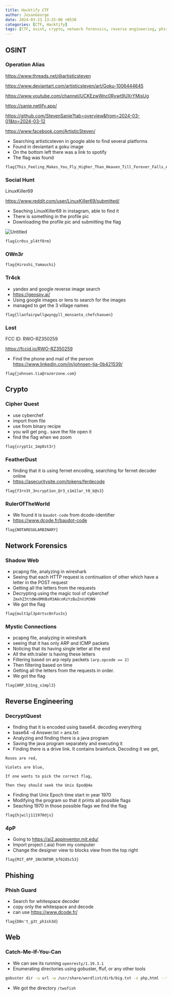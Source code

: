 ```yaml
---
title: Hacktify CTF
author: JosanGeorge
date: 2024-03-23 13:25:00 +0530
categories: [CTF, Hacktify]
tags: [CTF, osint, crypto, network forensics, reverse engineering, phishing, web, ]
---
```




## OSINT

### Operation Alias

https://www.threads.net/@artisticsteven

https://www.deviantart.com/artisticsteven/art/Goku-1006444645

https://www.youtube.com/channel/UCKEzwWnc0Rywt9UXrYMjsUg

https://sanie.netlify.app/

https://github.com/StevenSanie?tab=overview&from=2024-03-01&to=2024-03-12

https://www.facebook.com/ArtisticSteven/

- Searching artisticsteven in google able to find several platforms
- Found in deviantart a goku image
- On the bottom left there was a link to spotify
- The flag was found
```flag
flag{This_Feeling_Makes_You_Fly_Higher_Than_Heaven_Till_Forever_Falls_Apart}
```

### Social Hunt

LinuxKiller69

https://www.reddit.com/user/LinuxKiller69/submitted/

- Seaching LinuxKiller69 in instagram, able to find it
- There is something in the profile pic
- Downloading the profile pic and submitting the flag

![Untitled](/common/posts/2024-03-23-Hacktify-ctf/image-1.png)

```flag
flag{cr0ss_pl4tf0rm}
```

### OWn3r
```flag
flag{Hiroshi_Yamauchi}
```

### Tr4ck
- yandex and google reverse image search
- https://geospy.ai/
- Using google images or lens to search for the images
- managed to get the 3 village names
```flag
flag{llanfairpwllgwyngyll_monsanto_chefchaouen}
```

### Lost
FCC ID: RWO-RZ350259

https://fccid.io/RWO-RZ350259

- Find the phone and mail of the person
https://www.linkedin.com/in/johnsen-tia-0b421539/

```flag
flag{johnsen.tia@razerzone.com}
```

## Crypto

### Cipher Quest
- use cyberchef
- import from file
- use from binary recipe
- you will get png.. save the file open it
- find the flag when we zoom
```flag
flag{crypt1c_1mp0st3r}
```

### FeatherDust
- finding that it is using fernet encoding, searching for fernet decoder online
- https://asecuritysite.com/tokens/ferdecode
```flag
flag{f3rn3t_3ncrypt1on_@r3_s1m1lar_t0_b@s3}
```

### RulerOfTheWorld
- We found it is `baudot-code` from dcode-identifier
- https://www.dcode.fr/baudot-code
```flag
flag{NOTAREGULARBINARY}
```

## Network Forensics
### Shadow Web
- pcapng file, analyzing in wireshark
- Seeing that each HTTP request is continuation of other which have a letter in the POST request
- Getting all the letters from the requests
- Decrypting using the magic tool of cyberchef
```ZmxhZ3ttdWx0MXBsM3A0cnRzYzBuZnVzM3N9```
- We got the flag
```flag
flag{mult1pl3p4rtsc0nfus3s}
```

### Mystic Connections
- pcapng file, analyzing in wireshark
- seeing that it has only ARP and ICMP packets
- Noticing that its having single letter at the end
- All the eth.trailer is having these letters
- Filtering based on arp reply packets
```(arp.opcode == 2)```
- Then filtering based on time
- Getting all the letters from the requests in order.
- We got the flag
```flag
flag{ARP_b31ng_s1mpl3}
```

## Reverse Engineering
### DecryptQuest
- finding that it is encoded using base64. decoding everything
- base64 -d Answer.txt > ans.txt
- Analyzing and finding there is a java program
- Saving the java program separately and executing it
- Finding there is a drive link. It contains brainfuck. Decoding it we get,
```Text
Roses are red,

Violets are blue,

If one wants to pick the correct flag,

Then they should seek the Unix Epod@4a
```
- Finding that Unix Epoch time start in year 1970
- Modifying the program so that it prints all possible flags
- Seaching 1970 in those possible flags we find the flag
```flag
flag{hjwilj111970djs}
```
### 4pP
- Going to https://ai2.appinventor.mit.edu/
- Import project (.aia) from my computer
- Change the designer view to blocks view from the top right
```flag
flag{M1T_4PP_1NV3NT0R_bf0285c53}
```


## Phishing
### Phish Guard
- Search for whitespace decoder
- copy only the whitespace and decode
- can use https://www.dcode.fr/
```flag
flag{D0n't_g3t_ph1sh3d}
```

## Web
### Catch-Me-If-You-Can
- We can see its running `openresty/1.19.3.1`
- Enumerating directories using gobuster, ffuf, or any other tools
```bash
gobuster dir -u url -w /usr/share/wordlist/dirb/big.txt -x php,html --threads 50
```
- We got the directory `/twofish`
